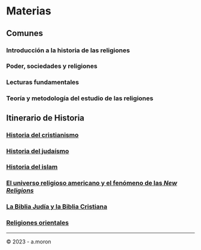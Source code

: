 # Materias

## Comunes

### Introducción a la historia de las religiones

### Poder, sociedades y religiones

### Lecturas fundamentales

### Teoría y metodología del estudio de las religiones

## Itinerario de Historia

### [Historia del cristianismo](/cristianismo/index.md)

### [Historia del judaísmo](/judaismo/index.md)

### [Historia del islam](/islam/index.md)

### [El universo religioso americano y el fenómeno de las _New Religions_](/americanas/index.md)

### [La Biblia Judía y la Biblia Cristiana](/biblia/index.md)

### [Religiones orientales](/orientales/)

--- 

© 2023 - a.moron


